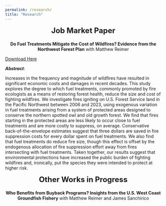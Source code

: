 ```yaml
---
permalink: /research/
title: "Research"
---
```


<div style="text-align: center; font-size: 24px; font-weight: bold; margin-bottom: 20px;">
  Job Market Paper
</div>
<!-- Add a smaller margin to control spacing -->

<center><b>Do Fuel Treatments Mitigate the Cost of Wildfires? Evidence from the Northwest Forest Plan</b> with Matthew Reimer</center>

[Download Here](https://frederikstrabo.github.io/files/Strabo_JMP.pdf)


***Abstract***:

Increases in the frequency and magnitude of wildfires have resulted in significant economic costs and damages in recent decades. This study explores the degree to which fuel treatments, commonly promoted by fire ecologists as a means of restoring forest health, reduce the size and cost of fighting wildfires. We investigate fires igniting on U.S. Forest Service land in the Pacific Northwest between 2006 and 2023, using exogenous variation in fuel treatments arising from a system of protected areas designed to conserve the northern spotted owl and old growth forest. We find that fires starting in the protected areas are less likely to occur close to fuel treatments and are more costly to suppress, on average. Conservative back-of-the-envelope estimates suggest that three dollars are saved in fire suppression costs for every dollar spent on fuel treatments. We also find that fuel treatments do reduce fire size, though this effect is offset by the endogenous allocation of fire suppression effort away from fires intersecting with fuel treatments. Taken together, our results suggest that environmental protections have increased the public burden of fighting wildfires and, ironically, put the species they were intended to protect at higher risk.



<div style="text-align: center; font-size: 24px; font-weight: bold; margin-bottom: 20px;">
  Other Works in Progress
</div>

<center><b>Who Benefits from Buyback Programs? Insights from the U.S. West Coast Groundfish Fishery</b> with Matthew Reimer and James Sanchirico</center>

